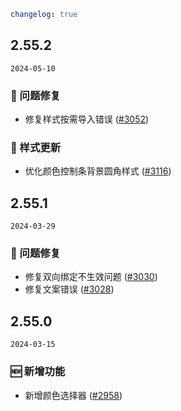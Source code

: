 ```yaml
changelog: true
```

## 2.55.2

`2024-05-10`

### 🐛 问题修复

- 修复样式按需导入错误 ([#3052](https://github.com/arco-design/arco-design-vue/pull/3052))

### 💅 样式更新

- 优化颜色控制条背景圆角样式 ([#3116](https://github.com/arco-design/arco-design-vue/pull/3116))


## 2.55.1

`2024-03-29`

### 🐛 问题修复

- 修复双向绑定不生效问题 ([#3030](https://github.com/arco-design/arco-design-vue/pull/3030))
- 修复文案错误 ([#3028](https://github.com/arco-design/arco-design-vue/pull/3028))


## 2.55.0

`2024-03-15`

### 🆕 新增功能

- 新增颜色选择器 ([#2958](https://github.com/arco-design/arco-design-vue/pull/2958))

